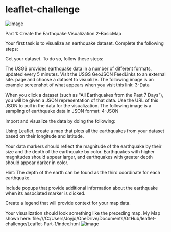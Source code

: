 # leaflet-challenge
![image](https://github.com/joyyster/leaflet-challenge/assets/145946583/3f0128ea-1f6d-4a00-9b86-3649156d1655)


Part 1: Create the Earthquake Visualization
2-BasicMap

Your first task is to visualize an earthquake dataset. Complete the following steps:

Get your dataset. To do so, follow these steps:

The USGS provides earthquake data in a number of different formats, updated every 5 minutes. Visit the USGS GeoJSON FeedLinks to an external site. page and choose a dataset to visualize. The following image is an example screenshot of what appears when you visit this link:
3-Data

When you click a dataset (such as "All Earthquakes from the Past 7 Days"), you will be given a JSON representation of that data. Use the URL of this JSON to pull in the data for the visualization. The following image is a sampling of earthquake data in JSON format:
4-JSON

Import and visualize the data by doing the following:

Using Leaflet, create a map that plots all the earthquakes from your dataset based on their longitude and latitude.

Your data markers should reflect the magnitude of the earthquake by their size and the depth of the earthquake by color. Earthquakes with higher magnitudes should appear larger, and earthquakes with greater depth should appear darker in color.

Hint: The depth of the earth can be found as the third coordinate for each earthquake.

Include popups that provide additional information about the earthquake when its associated marker is clicked.

Create a legend that will provide context for your map data.

Your visualization should look something like the preceding map.
My Map shown here: 
file:///C:/Users/Joyjo/OneDrive/Documents/GitHub/leaflet-challenge/Leaflet-Part-1/index.html
![image](https://github.com/joyyster/leaflet-challenge/assets/145946583/d3abf374-382a-418a-af55-8fc186c64247)


